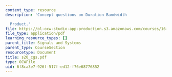 ```yaml
---
content_type: resource
description: 'Concept questions on Duration-Bandwidth

  Product.'
file: https://ol-ocw-studio-app-production.s3.amazonaws.com/courses/16-01-unified-engineering-i-ii-iii-iv-fall-2005-spring-2006/6f8ca3e7926f517fed12f76e68776852_s20_cgs.pdf
file_type: application/pdf
learning_resource_types: []
parent_title: Signals and Systems
parent_type: CourseSection
resourcetype: Document
title: s20_cgs.pdf
type: OCWFile
uid: 6f8ca3e7-926f-517f-ed12-f76e68776852
---
```


